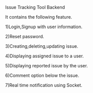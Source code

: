 
Issue Tracking Tool Backend

It contains the following feature.

1)Login,Signup with user information.

2)Reset password.

3)Creating,deleting,updating issue.

4)Displaying assigned issue to a user.

5)Displaying reported issue by the user.

6)Comment option below the issue.

7)Real time notification using Socket.

